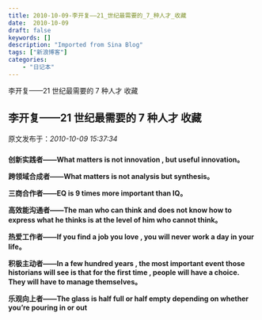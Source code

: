 ```yaml
---
title: 2010-10-09-李开复——21_世纪最需要的_7_种人才_收藏
date:  2010-10-09
draft: false
keywords: []
description: "Imported from Sina Blog"
tags: ["新浪博客"]
categories: 
    - "日记本"
---
```

李开复——21 世纪最需要的 7 种人才 收藏
## 李开复——21 世纪最需要的 7 种人才 收藏

 原文发布于：*2010-10-09 15:37:34*

###  

**创新实践者——What matters is not innovation , but useful
innovation。**

**跨领域合成者——What matters is not analysis but
synthesis。**

**三商合作者——EQ is 9 times more important than
IQ。**

**高效能沟通者——The man who can think and does not know how to
express what he thinks is at the level of him who cannot
think。**

**热爱工作者——If you find a job you love , you will never work
a day in your life。**

**积极主动者——In a few hundred years , the most important event
those historians will see is that for the first time , people will
have a choice. They will have to manage themselves。**

**乐观向上者——The glass is half full or half empty depending on
whether you’re pouring in or out**



